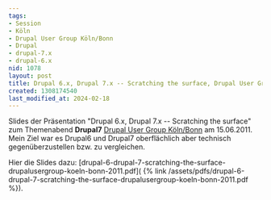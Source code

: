 ```yaml
---
tags:
- Session
- Köln
- Drupal User Group Köln/Bonn
- Drupal
- drupal-7.x
- drupal-6.x
nid: 1078
layout: post
title: Drupal 6.x, Drupal 7.x -- Scratching the surface, Drupal User Group Köln/Bonn
created: 1308174540
last_modified_at: 2024-02-18
---
```

Slides der Präsentation "Drupal 6.x, Drupal 7.x -- Scratching the surface" 
zum Themenabend **Drupal7** 
<a href="http://groups.drupal.org/köln-bonn">Drupal User Group Köln/Bonn</a>
am 15.06.2011. 
Mein Ziel war es Drupal6 und Drupal7 oberflächlich 
aber technisch gegenüberzustellen bzw. zu vergleichen. 

Hier die Slides dazu: [drupal-6-drupal-7-scratching-the-surface-drupalusergroup-koeln-bonn-2011.pdf](
{% link /assets/pdfs/drupal-6-drupal-7-scratching-the-surface-drupalusergroup-koeln-bonn-2011.pdf %}).
